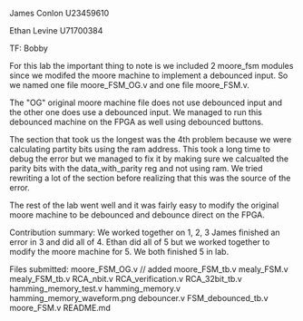 James Conlon 
U23459610

Ethan Levine 
U71700384

TF: Bobby

For this lab the important thing to note is we included 2 moore_fsm modules since we modifed the moore machine to implement a debounced input. So we named one file moore_FSM_OG.v and one file moore_FSM.v. 

The "OG" original moore machine file does not use debounced input and the other one does use a debounced input. We managed to run this debounced machine on the FPGA as well using debounced buttons.

The section that took us the longest was the 4th problem because we were calculating partity bits using the ram address. This took a long time to debug the error but we managed to fix it by making sure we calcualted the parity bits with the data_with_parity reg and not using ram. We tried rewriting a lot of the section before realizing that this was the source of the error.

The rest of the lab went well and it was fairly easy to modify the original moore machine to be debounced and debounce direct on the FPGA.

Contribution summary:
We worked together on 1, 2, 3
James finished an error in 3 and did all of 4.
Ethan did all of 5 but we worked together to modify the moore machine for 5. We both finished 5 in lab.

Files submitted:
moore_FSM_OG.v // added
moore_FSM_tb.v
mealy_FSM.v
mealy_FSM_tb.v
RCA_nbit.v
RCA_verification.v
RCA_32bit_tb.v
hamming_memory_test.v
hamming_memory.v
hamming_memory_waveform.png
debouncer.v
FSM_debounced_tb.v
moore_FSM.v
README.md
